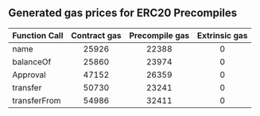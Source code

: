 ## Generated gas prices for ERC20 Precompiles

| Function Call | Contract gas | Precompile gas | Extrinsic gas |
|:--------------|:------------:|:--------------:|:-------------:|
| name          |    25926     |     22388      |       0       |
| balanceOf     |    25860     |     23974      |       0       |
| Approval      |    47152     |     26359      |       0       |
| transfer      |    50730     |     23241      |       0       |
| transferFrom  |    54986     |     32411      |       0       |
